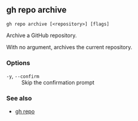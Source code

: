 

## gh repo archive

```
gh repo archive [<repository>] [flags]
```

Archive a GitHub repository.

With no argument, archives the current repository.

### Options


<dl class="flags">
	<dt><code>-y</code>, <code>--confirm</code></dt>
	<dd>Skip the confirmation prompt</dd>
</dl>


### See also

* [gh repo](./gh_repo)
